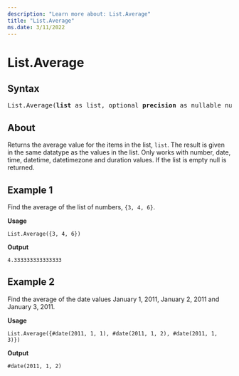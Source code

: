 ```yaml
---
description: "Learn more about: List.Average"
title: "List.Average"
ms.date: 3/11/2022
---
```

# List.Average

## Syntax

<pre>
List.Average(<b>list</b> as list, optional <b>precision</b> as nullable number) as any 
</pre>
  
## About

Returns the average value for the items in the list, `list`. The result is given in the same datatype as the values in the list. Only works with number, date, time, datetime, datetimezone and duration values. If the list is empty null is returned.

## Example 1

Find the average of the list of numbers, `{3, 4, 6}`.

**Usage**

```powerquery-m
List.Average({3, 4, 6})
```

**Output**

`4.333333333333333`

## Example 2

Find the average of the date values January 1, 2011, January 2, 2011 and January 3, 2011.

**Usage**

```powerquery-m
List.Average({#date(2011, 1, 1), #date(2011, 1, 2), #date(2011, 1, 3)})
```

**Output**

`#date(2011, 1, 2)`

